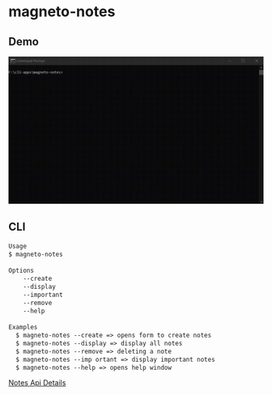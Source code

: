 # magneto-notes


## Demo

<p align="center"><img src="demo.gif"/></p>


## CLI

```
Usage
$ magneto-notes

Options
	--create
	--display
	--important
	--remove
	--help

Examples
  $ magneto-notes --create => opens form to create notes
  $ magneto-notes --display => display all notes
  $ magneto-notes --remove => deleting a note
  $ magneto-notes --imp ortant => display important notes
  $ magneto-notes --help => opens help window
```
[Notes Api Details](api.md)



